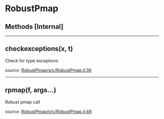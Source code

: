 # RobustPmap


## Methods [Internal]

---

<a id="method__checkexceptions.1" class="lexicon_definition"></a>
## checkexceptions(x,  t)
Check for type exceptions

*source:*
[RobustPmap/src/RobustPmap.jl:36](https://github.com/madsjulia/RobustPmap.jl/tree/81157ce162d53b3f90a9c114d139efcba7a1014a/src/RobustPmap.jl#L36)

---

<a id="method__rpmap.1" class="lexicon_definition"></a>
## rpmap(f,  args...)
Robust pmap call

*source:*
[RobustPmap/src/RobustPmap.jl:48](https://github.com/madsjulia/RobustPmap.jl/tree/81157ce162d53b3f90a9c114d139efcba7a1014a/src/RobustPmap.jl#L48)

